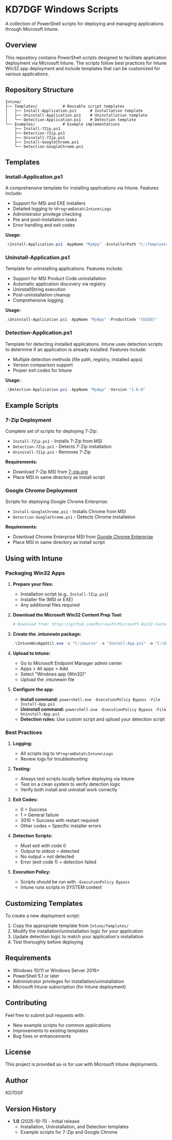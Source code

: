# KD7DGF Windows Scripts

A collection of PowerShell scripts for deploying and managing applications through Microsoft Intune.

## Overview

This repository contains PowerShell scripts designed to facilitate application deployment via Microsoft Intune. The scripts follow best practices for Intune Win32 app deployment and include templates that can be customized for various applications.

## Repository Structure

```
Intune/
├── Templates/           # Reusable script templates
│   ├── Install-Application.ps1      # Installation template
│   ├── Uninstall-Application.ps1    # Uninstallation template
│   └── Detection-Application.ps1    # Detection template
└── Examples/            # Example implementations
    ├── Install-7Zip.ps1
    ├── Detection-7Zip.ps1
    ├── Uninstall-7Zip.ps1
    ├── Install-GoogleChrome.ps1
    └── Detection-GoogleChrome.ps1
```

## Templates

### Install-Application.ps1
A comprehensive template for installing applications via Intune. Features include:
- Support for MSI and EXE installers
- Detailed logging to `%ProgramData%\Intune\Logs`
- Administrator privilege checking
- Pre and post-installation tasks
- Error handling and exit codes

**Usage:**
```powershell
.\Install-Application.ps1 -AppName "MyApp" -InstallerPath "C:\Temp\setup.msi"
```

### Uninstall-Application.ps1
Template for uninstalling applications. Features include:
- Support for MSI Product Code uninstallation
- Automatic application discovery via registry
- UninstallString execution
- Post-uninstallation cleanup
- Comprehensive logging

**Usage:**
```powershell
.\Uninstall-Application.ps1 -AppName "MyApp" -ProductCode "{GUID}"
```

### Detection-Application.ps1
Template for detecting installed applications. Intune uses detection scripts to determine if an application is already installed. Features include:
- Multiple detection methods (file path, registry, installed apps)
- Version comparison support
- Proper exit codes for Intune

**Usage:**
```powershell
.\Detection-Application.ps1 -AppName "MyApp" -Version "1.0.0"
```

## Example Scripts

### 7-Zip Deployment
Complete set of scripts for deploying 7-Zip:
- `Install-7Zip.ps1` - Installs 7-Zip from MSI
- `Detection-7Zip.ps1` - Detects 7-Zip installation
- `Uninstall-7Zip.ps1` - Removes 7-Zip

**Requirements:**
- Download 7-Zip MSI from [7-zip.org](https://www.7-zip.org/download.html)
- Place MSI in same directory as install script

### Google Chrome Deployment
Scripts for deploying Google Chrome Enterprise:
- `Install-GoogleChrome.ps1` - Installs Chrome from MSI
- `Detection-GoogleChrome.ps1` - Detects Chrome installation

**Requirements:**
- Download Chrome Enterprise MSI from [Google Chrome Enterprise](https://cloud.google.com/chrome-enterprise/browser/download/)
- Place MSI in same directory as install script

## Using with Intune

### Packaging Win32 Apps

1. **Prepare your files:**
   - Installation script (e.g., `Install-7Zip.ps1`)
   - Installer file (MSI or EXE)
   - Any additional files required

2. **Download the Microsoft Win32 Content Prep Tool:**
   ```powershell
   # Download from: https://github.com/Microsoft/Microsoft-Win32-Content-Prep-Tool
   ```

3. **Create the .intunewin package:**
   ```powershell
   .\IntuneWinAppUtil.exe -c "C:\Source" -s "Install-App.ps1" -o "C:\Output"
   ```

4. **Upload to Intune:**
   - Go to Microsoft Endpoint Manager admin center
   - Apps > All apps > Add
   - Select "Windows app (Win32)"
   - Upload the .intunewin file

5. **Configure the app:**
   - **Install command:** `powershell.exe -ExecutionPolicy Bypass -File Install-App.ps1`
   - **Uninstall command:** `powershell.exe -ExecutionPolicy Bypass -File Uninstall-App.ps1`
   - **Detection rules:** Use custom script and upload your detection script

### Best Practices

1. **Logging:**
   - All scripts log to `%ProgramData%\Intune\Logs`
   - Review logs for troubleshooting

2. **Testing:**
   - Always test scripts locally before deploying via Intune
   - Test on a clean system to verify detection logic
   - Verify both install and uninstall work correctly

3. **Exit Codes:**
   - 0 = Success
   - 1 = General failure
   - 3010 = Success with restart required
   - Other codes = Specific installer errors

4. **Detection Scripts:**
   - Must exit with code 0
   - Output to stdout = detected
   - No output = not detected
   - Error (exit code 1) = detection failed

5. **Execution Policy:**
   - Scripts should be run with `-ExecutionPolicy Bypass`
   - Intune runs scripts in SYSTEM context

## Customizing Templates

To create a new deployment script:

1. Copy the appropriate template from `Intune/Templates/`
2. Modify the installation/uninstallation logic for your application
3. Update detection logic to match your application's installation
4. Test thoroughly before deploying

## Requirements

- Windows 10/11 or Windows Server 2016+
- PowerShell 5.1 or later
- Administrator privileges for installation/uninstallation
- Microsoft Intune subscription (for Intune deployment)

## Contributing

Feel free to submit pull requests with:
- New example scripts for common applications
- Improvements to existing templates
- Bug fixes or enhancements

## License

This project is provided as-is for use with Microsoft Intune deployments.

## Author

KD7DGF

## Version History

- **1.0** (2025-10-11) - Initial release
  - Installation, Uninstallation, and Detection templates
  - Example scripts for 7-Zip and Google Chrome